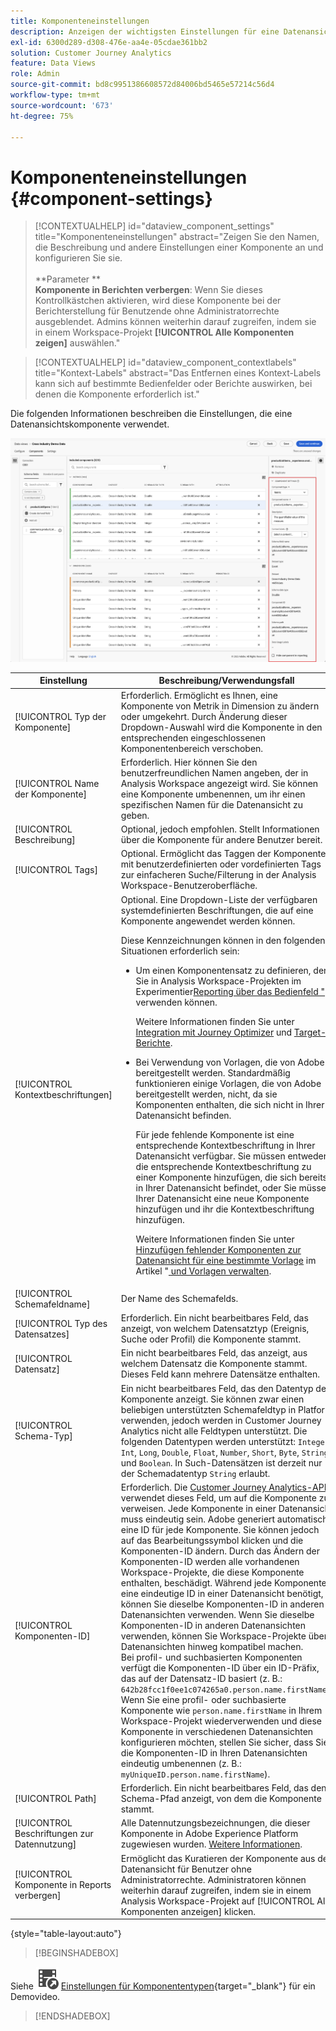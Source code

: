 ```yaml
---
title: Komponenteneinstellungen
description: Anzeigen der wichtigsten Einstellungen für eine Datenansichtskomponente
exl-id: 6300d289-d308-476e-aa4e-05cdae361bb2
solution: Customer Journey Analytics
feature: Data Views
role: Admin
source-git-commit: bd8c9951386608572d84006bd5465e57214c56d4
workflow-type: tm+mt
source-wordcount: '673'
ht-degree: 75%

---
```


# Komponenteneinstellungen {#component-settings}

<!-- markdownlint-disable MD034 -->

>[!CONTEXTUALHELP]
>id="dataview_component_settings"
>title="Komponenteneinstellungen"
>abstract="Zeigen Sie den Namen, die Beschreibung und andere Einstellungen einer Komponente an und konfigurieren Sie sie.<br/><br/>**Parameter **<br/>**Komponente in Berichten verbergen**: Wenn Sie dieses Kontrollkästchen aktivieren, wird diese Komponente bei der Berichterstellung für Benutzende ohne Administratorrechte ausgeblendet. Admins können weiterhin darauf zugreifen, indem sie in einem Workspace-Projekt **[!UICONTROL Alle Komponenten zeigen]** auswählen."

<!-- markdownlint-enable MD034 -->

<!-- markdownlint-disable MD034 -->

>[!CONTEXTUALHELP]
>id="dataview_component_contextlabels"
>title="Kontext-Labels"
>abstract="Das Entfernen eines Kontext-Labels kann sich auf bestimmte Bedienfelder oder Berichte auswirken, bei denen die Komponente erforderlich ist."

<!-- markdownlint-enable MD034 -->


Die folgenden Informationen beschreiben die Einstellungen, die eine Datenansichtskomponente verwendet.

![Die in diesem Abschnitt beschriebenen Komponenteneinstellungen](../assets/component-settings.png)

| Einstellung | Beschreibung/Verwendungsfall |
| --- | --- |
| [!UICONTROL Typ der Komponente] | Erforderlich. Ermöglicht es Ihnen, eine Komponente von Metrik in Dimension zu ändern oder umgekehrt. Durch Änderung dieser Dropdown-Auswahl wird die Komponente in den entsprechenden eingeschlossenen Komponentenbereich verschoben. |
| [!UICONTROL Name der Komponente] | Erforderlich. Hier können Sie den benutzerfreundlichen Namen angeben, der in Analysis Workspace angezeigt wird. Sie können eine Komponente umbenennen, um ihr einen spezifischen Namen für die Datenansicht zu geben. |
| [!UICONTROL Beschreibung] | Optional, jedoch empfohlen. Stellt Informationen über die Komponente für andere Benutzer bereit. |
| [!UICONTROL Tags] | Optional. Ermöglicht das Taggen der Komponente mit benutzerdefinierten oder vordefinierten Tags zur einfacheren Suche/Filterung in der Analysis Workspace-Benutzeroberfläche. |
| [!UICONTROL Kontextbeschriftungen] | Optional. Eine Dropdown-Liste der verfügbaren systemdefinierten Beschriftungen, die auf eine Komponente angewendet werden können. <p>Diese Kennzeichnungen können in den folgenden Situationen erforderlich sein:</p> <ul><li>Um einen Komponentensatz zu definieren, den Sie in Analysis Workspace-Projekten im Experimentier[Reporting über das Bedienfeld &quot;](/help/analysis-workspace/c-panels/experimentation.md)&quot; verwenden können.<p>Weitere Informationen finden Sie unter [Integration mit Journey Optimizer](/help/integrations/ajo.md#data-view) und [Target-Berichte](/help/integrations/at.md).</p></li><li>Bei Verwendung von Vorlagen, die von Adobe bereitgestellt werden. Standardmäßig funktionieren einige Vorlagen, die von Adobe bereitgestellt werden, nicht, da sie Komponenten enthalten, die sich nicht in Ihrer Datenansicht befinden.<p>Für jede fehlende Komponente ist eine entsprechende Kontextbeschriftung in Ihrer Datenansicht verfügbar. Sie müssen entweder die entsprechende Kontextbeschriftung zu einer Komponente hinzufügen, die sich bereits in Ihrer Datenansicht befindet, oder Sie müssen Ihrer Datenansicht eine neue Komponente hinzufügen und ihr die Kontextbeschriftung hinzufügen.</p><p>Weitere Informationen finden Sie unter [Hinzufügen fehlender Komponenten zur Datenansicht für eine bestimmte Vorlage](/help/analysis-workspace/templates/create-templates.md#add-missing-components-to-the-data-view-for-a-given-template) im Artikel &quot;[ und Vorlagen verwalten](/help/analysis-workspace/templates/create-templates.md).</p> |
| [!UICONTROL Schemafeldname] | Der Name des Schemafelds. |
| [!UICONTROL Typ des Datensatzes] | Erforderlich. Ein nicht bearbeitbares Feld, das anzeigt, von welchem Datensatztyp (Ereignis, Suche oder Profil) die Komponente stammt. |
| [!UICONTROL Datensatz] | Ein nicht bearbeitbares Feld, das anzeigt, aus welchem Datensatz die Komponente stammt. Dieses Feld kann mehrere Datensätze enthalten. |
| [!UICONTROL Schema-Typ] | Ein nicht bearbeitbares Feld, das den Datentyp der Komponente anzeigt. Sie können zwar einen beliebigen unterstützten Schemafeldtyp in Platform verwenden, jedoch werden in Customer Journey Analytics nicht alle Feldtypen unterstützt. Die folgenden Datentypen werden unterstützt: `Integer`, `Int`, `Long`, `Double`, `Float`, `Number`, `Short`, `Byte`, `String` und `Boolean`. In Such-Datensätzen ist derzeit nur der Schemadatentyp `String` erlaubt. |
| [!UICONTROL Komponenten-ID] | Erforderlich. Die [Customer Journey Analytics-API](https://adobe.io/cja-apis/docs) verwendet dieses Feld, um auf die Komponente zu verweisen. Jede Komponente in einer Datenansicht muss eindeutig sein. Adobe generiert automatisch eine ID für jede Komponente. Sie können jedoch auf das Bearbeitungssymbol klicken und die Komponenten-ID ändern. Durch das Ändern der Komponenten-ID werden alle vorhandenen Workspace-Projekte, die diese Komponente enthalten, beschädigt. Während jede Komponente eine eindeutige ID in einer Datenansicht benötigt, können Sie dieselbe Komponenten-ID in anderen Datenansichten verwenden. Wenn Sie dieselbe Komponenten-ID in anderen Datenansichten verwenden, können Sie Workspace-Projekte über Datenansichten hinweg kompatibel machen. <br/>Bei profil- und suchbasierten Komponenten verfügt die Komponenten-ID über ein ID-Präfix, das auf der Datensatz-ID basiert (z. B.: `642b28fcc1f0ee1c074265a0.person.name.firstName`). Wenn Sie eine profil- oder suchbasierte Komponente wie `person.name.firstName` in Ihrem Workspace-Projekt wiederverwenden und diese Komponente in verschiedenen Datenansichten konfigurieren möchten, stellen Sie sicher, dass Sie die Komponenten-ID in Ihren Datenansichten eindeutig umbenennen (z. B.: `myUniqueID.person.name.firstName`). |
| [!UICONTROL Path] | Erforderlich. Ein nicht bearbeitbares Feld, das den Schema-Pfad anzeigt, von dem die Komponente stammt. |
| [!UICONTROL Beschriftungen zur Datennutzung] | Alle Datennutzungsbezeichnungen, die dieser Komponente in Adobe Experience Platform zugewiesen wurden. [Weitere Informationen](/help/data-views/data-governance.md). |
| [!UICONTROL Komponente in Reports verbergen] | Ermöglicht das Kuratieren der Komponente aus der Datenansicht für Benutzer ohne Administratorrechte. Administratoren können weiterhin darauf zugreifen, indem sie in einem Analysis Workspace-Projekt auf [!UICONTROL Alle Komponenten anzeigen] klicken. |

{style="table-layout:auto"}



>[!BEGINSHADEBOX]

Siehe ![VideoCheckedOut](/help/assets/icons/VideoCheckedOut.svg) [Einstellungen für Komponententypen](https://video.tv.adobe.com/v/333112/?quality=12&learn=on){target="_blank"} für ein Demovideo.

>[!ENDSHADEBOX]


